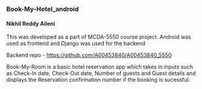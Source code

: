 ### Book-My-Hotel_android
#### Nikhil Reddy Aileni

This was developed as a part of MCDA-5550 course project.
Android was used as frontend and Django was used for the backend

Backend repo - https://github.com/A00453840/A00453840_5550

Book-My-Room is a basic hotel reservation app which takes in inputs such as Check-In date, Check-Out date, Number of guests and Guest details and displays the Reservation confirmation number if the booking is sucessful.
